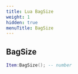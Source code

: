 ```yaml
---
title: Lua BagSize
weight: 1
hidden: true
menuTitle: BagSize
---
```

## BagSize
```lua
Item:BagSize(); -- number
```